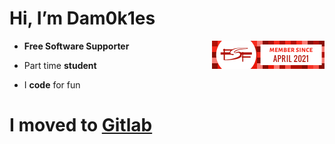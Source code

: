 # Hi, I’m Dam0k1es

-  **Free Software Supporter** [<img src="https://github.com/Dam0k1es/Dam0k1es/blob/main/img/fsf.png?raw=true" height="45" align="right" />](https://www.fsf.org/associate/)

- Part time **student**

- I **code** for fun

# I moved to [Gitlab](https://gitlab.com/dam0k1es)
